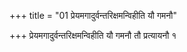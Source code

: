 +++
title = "01 प्रेयमगादुर्वन्तरिक्षमन्विहीति यौ गमनौ"

+++
प्रेयमगादुर्वन्तरिक्षमन्विहीति यौ गमनौ तौ प्रत्यायनौ १